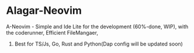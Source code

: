# Alagar-Neovim


A-Neovim - Simple and Ide Lite for the development (60%-done, WIP), with the coderunner, Efficient FileMangaer,

1. Best for TS/Js, Go, Rust and Python(Dap config will be updated soon)
